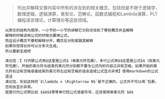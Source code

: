 > 列出并解释文章内容中所有的涉及到的相关概念，包括但是不限于逻辑学，数理逻辑，逻辑演算，类型论，范畴论，函数式编程和Lambda演算，PLT编程语言理论，计算理论等这些领域。



```
以原文的结构为顺序，一小节的一小节的讲解它分别涉及到了哪些概念并且解释
解释的时候该用公式的时候也要用公式。
而且设计概念不要和解释分开，概念后分别紧跟其解释
如果你觉得长你可以分多次生成。
所以重新生成吧
```

```
请记住：【 行内联公式用$这里是公式$（单美元符包裹），多行公式用$$这里是公式$$（双美元符包裹），开始的美元符与结束的美元符分别都不要与公式内的内容之间有空格，如果开始的美元符右边有空格或者结束的美元符左边有空格的话会造成公式显示异常】使用markdown的公式语法
请记住，形如这样的`$\lambda x \Rightarrow N$`是不正确的，公式外不可以用`包裹，否则会显示异常。
就是行内公式啊比如 $$A$$等等单行短公式或者符号，应该使用单美元符 $A$
```

